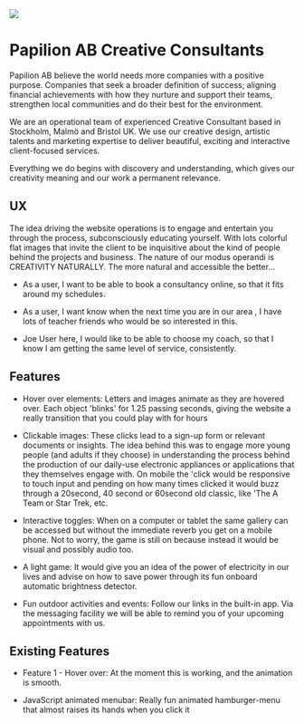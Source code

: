<img src="https://f1076729-27a2-4e8b-8731-4429e9916a2d.ws-eu01.gitpod.io/files/download/?id=bed6491a-183b-4993-b3af-3fd65f557158" style="margin: 0;">

# Papilion AB Creative Consultants

Papilion AB believe the world needs more companies with a positive purpose. Companies that seek a broader definition of success; aligning financial achievements with how they nurture and support their teams, strengthen local communities and do their best for the environment. 

We are an operational team of experienced Creative Consultant based in Stockholm, Malmö and Bristol UK. We use our creative design, artistic talents and marketing expertise to deliver beautiful, exciting and interactive client-focused services.

Everything we do begins with discovery and understanding, which gives our creativity meaning and our work a permanent relevance.


## UX

The idea driving the website operations is to engage and entertain you through the process, subconsciously educating yourself. With lots colorful flat images that invite the client to be inquisitive about the kind of people behind the projects and business. The nature of our modus operandi is CREATIVITY NATURALLY. The more natural and accessible the better...

- As a user, I want to be able to book a consultancy online, so that it fits around my schedules.

- As a user, I want know when the next time you are in our area , I have lots of teacher friends who would be so interested in this.

- Joe User here, I would like to be able to choose my coach, so that I know I am getting the same level of service, consistently.

## Features

- Hover over elements: Letters and images animate as they are hovered over. Each object 'blinks' for 1.25 passing seconds, giving the website a really transition that you could play with for hours

- Clickable images: These clicks lead to a sign-up form or relevant documents or insights. The idea behind this was to engage more young people (and adults if they choose) in understanding the process behind the production of our daily-use electronic appliances or applications that they themselves engage with. On mobile the 'click would be responsive to touch input and pending on how many times clicked it would buzz through a 20second, 40 second or 60second old classic, like 'The A Team or Star Trek, etc.

- Interactive toggles: When on a computer or tablet the same gallery can be accessed but without the immediate reverb you get on a mobile phone. Not to worry, the game is still on because instead it would be visual and possibly audio too.

- A light game: It would give you an idea of the power of electricity in our lives and advise on how to save power through its fun onboard automatic brightness detector.

- Fun outdoor activities and events: Follow our links in the built-in app. Via the messaging facility we will be able to remind you of your upcoming appointments with us.

## Existing Features

- Feature 1 - Hover over: At the moment this is working, and the animation is smooth.

- JavaScript animated menubar: Really fun animated hamburger-menu that almost raises its hands when you click it
